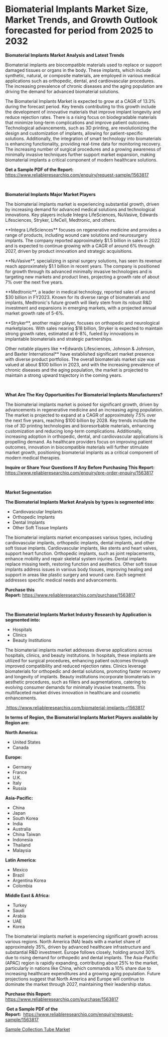<p><h1>Biomaterial Implants Market Size, Market Trends, and Growth Outlook forecasted for period from 2025 to 2032</h1></p><p><strong>Biomaterial Implants Market Analysis and Latest Trends</strong></p>
<p><p>Biomaterial implants are biocompatible materials used to replace or support damaged tissues or organs in the body. These implants, which include synthetic, natural, or composite materials, are employed in various medical applications such as orthopedic, dental, and cardiovascular procedures. The increasing prevalence of chronic diseases and the aging population are driving the demand for advanced biomaterial solutions.</p><p>The Biomaterial Implants Market is expected to grow at a CAGR of 13.3% during the forecast period. Key trends contributing to this growth include the development of innovative materials that improve implant longevity and reduce rejection rates. There is a rising focus on biodegradable materials that minimize long-term complications and improve patient outcomes. Technological advancements, such as 3D printing, are revolutionizing the design and customization of implants, allowing for patient-specific solutions. Additionally, the integration of smart technology into biomaterials is enhancing functionality, providing real-time data for monitoring recovery. The increasing number of surgical procedures and a growing awareness of minimally invasive techniques further support market expansion, making biomaterial implants a critical component of modern healthcare solutions.</p></p>
<p><strong>Get a Sample PDF of the Report:&nbsp;</strong> <a href="https://www.reliableresearchiq.com/enquiry/request-sample/1563817?utm_campaign=2265&utm_medium=2&utm_source=Github&utm_content=ia&utm_term=04032025&utm_id=biomaterial-implants">https://www.reliableresearchiq.com/enquiry/request-sample/1563817</a></p>
<p>&nbsp;</p>
<p><strong>Biomaterial Implants Major Market Players</strong></p>
<p><p>The biomaterial implants market is experiencing substantial growth, driven by increasing demand for advanced medical solutions and technological innovations. Key players include Integra LifeSciences, NuVasive, Edwards Lifesciences, Stryker, LifeCell, Medtronic, and others.</p><p>**Integra LifeSciences** focuses on regenerative medicine and provides a range of products, including wound care solutions and neurosurgery implants. The company reported approximately $1.5 billion in sales in 2022 and is expected to continue growing with a CAGR of around 6% through 2027, driven by product innovation and strategic acquisitions.</p><p>**NuVasive**, specializing in spinal surgery solutions, has seen its revenue reach approximately $1.1 billion in recent years. The company is positioned for growth through its advanced minimally invasive technologies and is targeting new markets and product lines, projecting a growth rate of about 7% over the next five years.</p><p>**Medtronic**, a leader in medical technology, reported sales of around $30 billion in FY2023. Known for its diverse range of biomaterials and implants, Medtronic's future growth will likely stem from its robust R&D investment and expansions in emerging markets, with a projected annual market growth rate of 5-6%.</p><p>**Stryker**, another major player, focuses on orthopedic and neurological marketplaces. With sales nearing $18 billion, Stryker is expected to maintain strong growth rates, estimated at 6-8%, fueled by innovations in implantable biomaterials and strategic partnerships.</p><p>Other notable players like **Edwards Lifesciences, Johnson & Johnson, and Baxter International** have established significant market presence with diverse product portfolios. The overall biomaterials market size was valued at about $100 billion in 2023, and with the increasing prevalence of chronic diseases and the aging population, the market is projected to maintain a strong upward trajectory in the coming years.</p></p>
<p>&nbsp;</p>
<p><strong>What Are The Key Opportunities For Biomaterial Implants Manufacturers?</strong></p>
<p><p>The biomaterial implants market is poised for significant growth, driven by advancements in regenerative medicine and an increasing aging population. The market is projected to expand at a CAGR of approximately 7.5% over the next five years, reaching $100 billion by 2028. Key trends include the rise of 3D printing technologies and bioresorbable materials, enhancing customization and reducing long-term complications. Additionally, increasing adoption in orthopedic, dental, and cardiovascular applications is propelling demand. As healthcare providers focus on improving patient outcomes, innovation in biocompatible materials will further stimulate market growth, positioning biomaterial implants as a critical component of modern medical therapies.</p></p>
<p><strong>Inquire or Share Your Questions If Any Before Purchasing This Report:</strong> <a href="https://www.reliableresearchiq.com/enquiry/pre-order-enquiry/1563817?utm_campaign=2265&utm_medium=2&utm_source=Github&utm_content=ia&utm_term=04032025&utm_id=biomaterial-implants">https://www.reliableresearchiq.com/enquiry/pre-order-enquiry/1563817</a></p>
<p>&nbsp;</p>
<p><strong>Market Segmentation</strong></p>
<p><strong>The Biomaterial Implants Market Analysis by types is segmented into:</strong></p>
<p><ul><li>Cardiovascular Implants</li><li>Orthopedic Implants</li><li>Dental Implants</li><li>Other Soft Tissue Implants</li></ul></p>
<p><p>The biomaterial implants market encompasses various types, including cardiovascular implants, orthopedic implants, dental implants, and other soft tissue implants. Cardiovascular implants, like stents and heart valves, support heart function. Orthopedic implants, such as joint replacements, enhance mobility and repair skeletal system injuries. Dental implants replace missing teeth, restoring function and aesthetics. Other soft tissue implants address issues in various body tissues, improving healing and support in areas like plastic surgery and wound care. Each segment addresses specific medical needs and advancements.</p></p>
<p><strong>Purchase this Report:&nbsp;</strong><a href="https://www.reliableresearchiq.com/purchase/1563817?utm_campaign=2265&utm_medium=2&utm_source=Github&utm_content=ia&utm_term=04032025&utm_id=biomaterial-implants">https://www.reliableresearchiq.com/purchase/1563817</a></p>
<p>&nbsp;</p>
<p><strong>The Biomaterial Implants Market Industry Research by Application is segmented into:</strong></p>
<p><ul><li>Hospitals</li><li>Clinics</li><li>Beauty Institutions</li></ul></p>
<p><p>The biomaterial implants market addresses diverse applications across hospitals, clinics, and beauty institutions. In hospitals, these implants are utilized for surgical procedures, enhancing patient outcomes through improved compatibility and reduced rejection rates. Clinics leverage biomaterials for orthopedic and dental solutions, promoting faster recovery and longevity of implants. Beauty institutions incorporate biomaterials in aesthetic procedures, such as fillers and augmentations, catering to evolving consumer demands for minimally invasive treatments. This multifaceted market drives innovation in healthcare and cosmetic enhancements.</p></p>
<p><a href="https://www.reliableresearchiq.com/biomaterial-implants-r1563817?utm_campaign=2265&utm_medium=2&utm_source=Github&utm_content=ia&utm_term=04032025&utm_id=biomaterial-implants">&nbsp;https://www.reliableresearchiq.com/biomaterial-implants-r1563817</a></p>
<p><strong>In terms of Region, the Biomaterial Implants Market Players available by Region are:</strong></p>
<p>
    <p> <strong> North America: </strong>
        <ul>
            <li>United States</li>
            <li>Canada</li>
        </ul>
        </p> 
    <p> <strong> Europe: </strong>
        <ul>
            <li>Germany</li>
            <li>France</li>
            <li>U.K.</li>
            <li>Italy</li>
            <li>Russia</li>
        </ul>
        </p> 
    <p> <strong> Asia-Pacific: </strong>
        <ul>
            <li>China</li>
            <li>Japan</li>
            <li>South Korea</li>
            <li>India</li>
            <li>Australia</li>
            <li>China Taiwan</li>
            <li>Indonesia</li>
            <li>Thailand</li>
            <li>Malaysia</li>
        </ul>
        </p> 
    <p> <strong> Latin America: </strong>
        <ul>
            <li>Mexico</li>
            <li>Brazil</li>
            <li>Argentina Korea</li>
            <li>Colombia</li>
        </ul>
        </p> 
    <p> <strong> Middle East & Africa: </strong>
        <ul>
            <li>Turkey</li>
            <li>Saudi</li>
            <li>Arabia</li>
            <li>UAE</li>
            <li>Korea</li>
        </ul>
    </p>
    </p>
<p><p>The biomaterial implants market is experiencing significant growth across various regions. North America (NA) leads with a market share of approximately 35%, driven by advanced healthcare infrastructure and substantial R&D investment. Europe follows closely, holding around 30% due to rising demand for orthopedic and dental implants. The Asia-Pacific (APAC) region is rapidly expanding, contributing about 25% to the market, particularly in nations like China, which commands a 10% share due to increasing healthcare expenditures and a growing aging population. Future projections suggest that North America and Europe will continue to dominate the market through 2027, maintaining their leadership status.</p></p>
<p><strong>Purchase this Report: </strong><a href="https://www.reliableresearchiq.com/purchase/1563817?utm_campaign=2265&utm_medium=2&utm_source=Github&utm_content=ia&utm_term=04032025&utm_id=biomaterial-implants">https://www.reliableresearchiq.com/purchase/1563817</a></p>
<p>&nbsp;<strong>Get a Sample PDF of the Report:&nbsp;&nbsp;</strong><a href="https://www.reliableresearchiq.com/enquiry/request-sample/1563817?utm_campaign=2265&utm_medium=2&utm_source=Github&utm_content=ia&utm_term=04032025&utm_id=biomaterial-implants">https://www.reliableresearchiq.com/enquiry/request-sample/1563817</a></p>
<p><strong></strong></p>
<p><p><a href="https://github.com/rosamariarocque98/Market-Research-Report-List-1/blob/main/sample-collection-tube-market.md?utm_campaign=2265&utm_medium=2&utm_source=Github&utm_content=ia&utm_term=04032025&utm_id=biomaterial-implants">Sample Collection Tube Market</a></p></p>